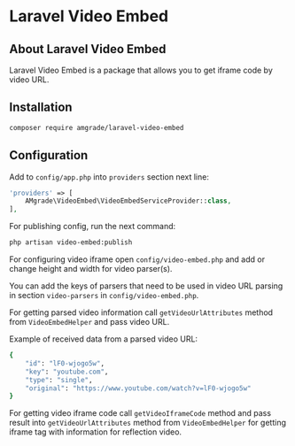 # Laravel Video Embed

## About Laravel Video Embed

Laravel Video Embed is a package that allows you to get iframe code by video URL.

## Installation

```bash
composer require amgrade/laravel-video-embed
```

## Configuration
Add to `config/app.php` into `providers` section next line:

```php
'providers' => [
    AMgrade\VideoEmbed\VideoEmbedServiceProvider::class,
],
```

For publishing config, run the next command:

```bash
php artisan video-embed:publish
```

For configuring video iframe open `config/video-embed.php` and add or change height and width for video parser(s).

You can add the keys of parsers that need to be used in video URL parsing in section `video-parsers` in `config/video-embed.php`.

For getting parsed video information call `getVideoUrlAttributes` method from `VideoEmbedHelper` and pass video URL.

Example of received data from a parsed video URL: 

```bash
{
	"id": "lF0-wjogo5w",
	"key": "youtube.com",
	"type": "single",
	"original": "https://www.youtube.com/watch?v=lF0-wjogo5w"
}
```

For getting video iframe code call `getVideoIframeCode` method and pass result into `getVideoUrlAttributes` method from `VideoEmbedHelper` for getting iframe tag with information for reflection video.
